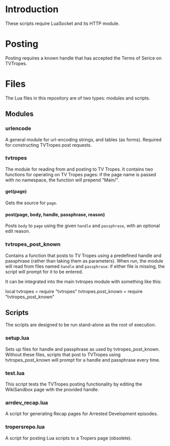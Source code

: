 # Introduction
These scripts require LuaSocket and its HTTP module.

# Posting
Posting requires a known handle that has accepted the Terms of Serice on TVTropes.

# Files

The Lua files in this repository are of two types: modules and scripts.

## Modules

### urlencode

A general module for url-encoding strings, and tables (as forms). Required for constructing TVTropes post requests.

### tvtropes

The module for reading from and posting to TV Tropes. It contains two functions for operating on TV Tropes pages: if the page name is passed with no namespace, the function will prepend "Main/".

#### get(page)

Gets the source for `page`.

#### post(page, body, handle, passphrase, reason)

Posts `body` to `page` using the given `handle` and `passphrase`, with an optional edit reason.

### tvtropes_post_known

Contains a function that posts to TV Tropes using a predefined handle and passphrase (rather than taking them as parameters). When run, the module will read from files named `handle` and `passphrase`: if either file is missing, the script will prompt for it to be entered.

It can be integrated into the main tvtropes module with something like this:

  local tvtropes = require "tvtropes"
	tvtropes.post_known = require "tvtropes_post_known"

## Scripts

The scripts are designed to be run stand-alone as the root of execution.

### setup.lua

Sets up files for handle and passphrase as used by tvtropes_post_known. Without these files, scripts that post to TVTropes using tvtropes_post_known will prompt for a handle and passphrase every time.

### test.lua

This script tests the TVTropes posting functionality by editing the WikiSandbox page with the provided handle.

### arrdev_recap.lua

A script for generating Recap pages for Arrested Development episodes.

### tropersrepo.lua

A script for posting Lua scripts to a Tropers page (obsolete).
